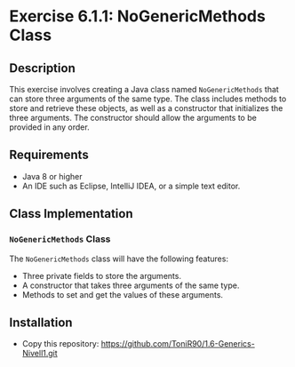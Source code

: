 # Exercise 6.1.1: NoGenericMethods Class

## Description

This exercise involves creating a Java class named `NoGenericMethods` that can store three arguments of the same type. The class includes methods to store and retrieve these objects, as well as a constructor that initializes the three arguments. The constructor should allow the arguments to be provided in any order.

## Requirements

- Java 8 or higher
- An IDE such as Eclipse, IntelliJ IDEA, or a simple text editor.

## Class Implementation

### `NoGenericMethods` Class

The `NoGenericMethods` class will have the following features:

- Three private fields to store the arguments.
- A constructor that takes three arguments of the same type.
- Methods to set and get the values of these arguments.

## Installation

- Copy this repository: https://github.com/ToniR90/1.6-Generics-Nivell1.git

